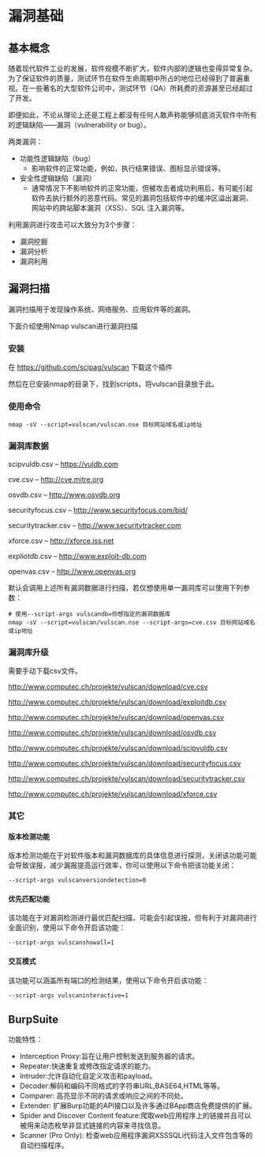 # 漏洞基础

## 基本概念

随着现代软件工业的发展，软件规模不断扩大，软件内部的逻辑也变得异常复杂。为了保证软件的质量，测试环节在软件生命周期中所占的地位已经得到了普遍重视。在一些著名的大型软件公司中，测试环节（QA）所耗费的资源甚至已经超过了开发。

即便如此，不论从理论上还是工程上都没有任何人敢声称能够彻底消灭软件中所有的逻辑缺陷——漏洞（vulnerability or bug）。

两类漏洞：
- 功能性逻辑缺陷（bug）
  - 影响软件的正常功能，例如，执行结果错误、图标显示错误等。
- 安全性逻辑缺陷（漏洞）
  - 通常情况下不影响软件的正常功能，但被攻击者成功利用后，有可能引起软件去执行额外的恶意代码。常见的漏洞包括软件中的缓冲区溢出漏洞、网站中的跨站脚本漏洞（XSS）、SQL 注入漏洞等。

利用漏洞进行攻击可以大致分为3个步骤：
- 漏洞挖掘
- 漏洞分析
- 漏洞利用

## 漏洞扫描

漏洞扫描用于发现操作系统、网络服务、应用软件等的漏洞。

下面介绍使用Nmap vulscan进行漏洞扫描

### 安装

在 https://github.com/scipag/vulscan 下载这个插件

然后在已安装nmap的目录下，找到scripts，将vulscan目录放于此。

### 使用命令
```
nmap -sV --script=vulscan/vulscan.nse 目标网站域名或ip地址
```

### 漏洞库数据

scipvuldb.csv – https://vuldb.com

cve.csv – http://cve.mitre.org

osvdb.csv – http://www.osvdb.org

securityfocus.csv – http://www.securityfocus.com/bid/

securitytracker.csv – http://www.securitytracker.com

xforce.csv – http://xforce.iss.net

expliotdb.csv – http://www.exploit-db.com

openvas.csv – http://www.openvas.org

默认会调用上述所有漏洞数据进行扫描，若仅想使用单一漏洞库可以使用下列参数：

```
# 使用--script-args vulscandb=你想指定的漏洞数据库
nmap -sV --script=vulscan/vulscan.nse --script-args=cve.csv 目标网站域名或ip地址
```

### 漏洞库升级

需要手动下载csv文件。

http://www.computec.ch/projekte/vulscan/download/cve.csv

http://www.computec.ch/projekte/vulscan/download/exploitdb.csv

http://www.computec.ch/projekte/vulscan/download/openvas.csv

http://www.computec.ch/projekte/vulscan/download/osvdb.csv

http://www.computec.ch/projekte/vulscan/download/scipvuldb.csv

http://www.computec.ch/projekte/vulscan/download/securityfocus.csv

http://www.computec.ch/projekte/vulscan/download/securitytracker.csv

http://www.computec.ch/projekte/vulscan/download/xforce.csv

### 其它

#### 版本检测功能
版本检测功能在于对软件版本和漏洞数据库的具体信息进行探测，关闭该功能可能会导致误报，减少漏报提高运行效率，你可以使用以下命令把该功能关闭：
```
--script-args vulscanversiondetection=0
```
#### 优先匹配功能
该功能在于对漏洞检测进行最优匹配扫描，可能会引起误报，但有利于对漏洞进行全面识别，使用以下命令开启该功能：
```
--script-args vulscanshowall=1
```

#### 交互模式
该功能可以涵盖所有端口的检测结果，使用以下命令开启该功能：
```
--script-args vulscaninteractive=1
```
## BurpSuite

功能特性：
- Interception Proxy:旨在让用户控制发送到服务器的请求。
- Repeater:快速重复或修改指定请求的能力。
- Intruder:允许自动化自定义攻击和payload。
- Decoder:解码和编码不同格式的字符串URL,BASE64,HTML等等。
- Comparer: 高亮显示不同的请求或响应之间的不同处。
- Extender: 扩展Burp功能的API接口以及许多通过BApp商店免费提供的扩展。
- Spider and Discover Content feature:爬取web应用程序上的链接并且可以被用来动态枚举非显式链接的内容来寻找信息。
- Scanner (Pro Only): 检查web应用程序漏洞XSSSQLi代码注入文件包含等的自动扫描程序。   

